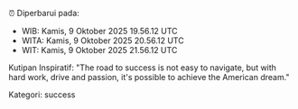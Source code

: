 ⏰ Diperbarui pada:
- WIB: Kamis, 9 Oktober 2025 19.56.12 UTC
- WITA: Kamis, 9 Oktober 2025 20.56.12 UTC
- WIT: Kamis, 9 Oktober 2025 21.56.12 UTC

Kutipan Inspiratif:
"The road to success is not easy to navigate, but with hard work, drive and passion, it's possible to achieve the American dream."


Kategori: success

